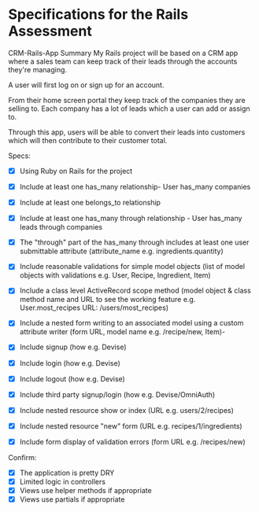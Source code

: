 # Specifications for the Rails Assessment
CRM-Rails-App
Summary
My Rails project will be based on a CRM app where a sales team can keep track of their leads through the accounts they're managing.

A user will first log on or sign up for an account.

From their home screen portal they keep track of the companies they are selling to. Each company has a lot of leads which a user can add or assign to.

Through this app, users will be able to convert their leads into customers which will then contribute to their customer total.


Specs:
- [x] Using Ruby on Rails for the project
- [x] Include at least one has_many relationship- User has_many companies
- [x] Include at least one belongs_to relationship
- [x] Include at least one has_many through relationship - User has_many leads through companies
- [x] The "through" part of the has_many through includes at least one user submittable attribute (attribute_name e.g. ingredients.quantity)
- [x] Include reasonable validations for simple model objects (list of model objects with validations e.g. User, Recipe, Ingredient, Item)
- [x] Include a class level ActiveRecord scope method (model object & class method name and URL to see the working feature e.g. User.most_recipes URL: /users/most_recipes)
- [x] Include a nested form writing to an associated model using a custom attribute writer (form URL, model name e.g. /recipe/new, Item)-
- [x] Include signup (how e.g. Devise)
- [x] Include login (how e.g. Devise)
- [x] Include logout (how e.g. Devise)
- [x] Include third party signup/login (how e.g. Devise/OmniAuth)
- [x] Include nested resource show or index (URL e.g. users/2/recipes)
- [x] Include nested resource "new" form (URL e.g. recipes/1/ingredients)
- [x] Include form display of validation errors (form URL e.g. /recipes/new)


Confirm:
- [X] The application is pretty DRY
- [x] Limited logic in controllers
- [x] Views use helper methods if appropriate
- [X] Views use partials if appropriate
